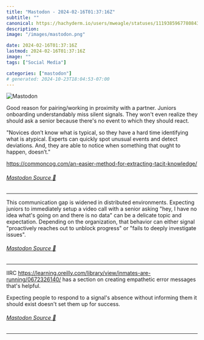 ```yaml
---
title: "Mastodon - 2024-02-16T01:37:16Z"
subtitle: ""
canonical: https://hachyderm.io/users/mweagle/statuses/111938596778084317
description:
image: "/images/mastodon.png"

date: 2024-02-16T01:37:16Z
lastmod: 2024-02-16T01:37:16Z
image: ""
tags: ["Social Media"]

categories: ["mastodon"]
# generated: 2024-10-23T18:04:53-07:00
---
```

![Mastodon](/images/mastodon.png)

<p>Good reason for pairing/working in proximity with a partner. Juniors onboarding understandably miss silent signals. They won&#39;t even realize they should ask a senior because there&#39;s no event to which they should react.</p><p>&quot;Novices don’t know what is typical, so they have a hard time identifying what is atypical. Experts can quickly spot unusual events and detect deviations. And, they are able to notice when something that ought to happen, doesn’t.&quot;</p><p><a href="https://commoncog.com/an-easier-method-for-extracting-tacit-knowledge/" target="_blank" rel="nofollow noopener noreferrer" translate="no"><span class="invisible">https://</span><span class="ellipsis">commoncog.com/an-easier-method</span><span class="invisible">-for-extracting-tacit-knowledge/</span></a></p>


###### [Mastodon Source 🐘](https://hachyderm.io/@mweagle/111938596778084317)

___

<p>This communication gap is widened in distributed environments. Expecting juniors to immediately setup a video call with a senior asking &quot;hey, I have no idea what&#39;s going on and there is no data&quot; can be a delicate topic and expectation. Depending on the organization, that behavior can either signal &quot;proactively reaches out to unblock progress&quot; or &quot;fails to deeply investigate issues&quot;.</p>


###### [Mastodon Source 🐘](https://hachyderm.io/@mweagle/111938624346079670)

___

<p>IIRC <a href="https://learning.oreilly.com/library/view/inmates-are-running/0672326140/" target="_blank" rel="nofollow noopener noreferrer" translate="no"><span class="invisible">https://</span><span class="ellipsis">learning.oreilly.com/library/v</span><span class="invisible">iew/inmates-are-running/0672326140/</span></a> has a section on creating empathetic error messages that&#39;s helpful.</p><p>Expecting people to respond to a signal&#39;s absence without informing them it should exist doesn&#39;t set them up for success.</p>


###### [Mastodon Source 🐘](https://hachyderm.io/@mweagle/111938658761084518)

___
